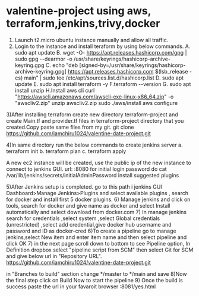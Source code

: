 # valentine-project using aws, terraform,jenkins,trivy,docker

1) Launch t2.micro ubuntu instance manually and allow all traffic.
2) Login to the instance and install teraform by using below commands.
   A. sudo apt update
   B.  wget -O- https://apt.releases.hashicorp.com/gpg | sudo gpg --dearmor -o /usr/share/keyrings/hashicorp-archive-keyring.gpg
   C. echo "deb [signed-by=/usr/share/keyrings/hashicorp-archive-keyring.gpg] https://apt.releases.hashicorp.com $(lsb_release -cs) main" | sudo tee /etc/apt/sources.list.d/hashicorp.list
   D. sudo apt update
   E. sudo apt install terraform -y
   F.terraform --version
   G. sudo apt install unzip
   H.Install aws cli
     curl "https://awscli.amazonaws.com/awscli-exe-linux-x86_64.zip" -o "awscliv2.zip"
     unzip awscliv2.zip
     sudo ./aws/install
	 aws configure  <provide your account security keys>
   
3)After installing terraform create new directory terraform-project and create Main.tf and provider.tf files in terraform-project directory that you created.Copy paste same files from my git.
  git clone https://github.com/iamchiru1024/valentine-date-project.git
  
4)In same directory run the below commands to create jenkins server
  a. terraform init
  b. terraform plan
  c. terraform apply
  
  A new ec2 instance will be created, use the public ip of the new instance to connect to jenkins GUI. url: <public-IP>:8080
  for initial login password do
cat /var/lib/jenkins/secrets/initialAdminPassword
install suggested plugins 
  
5)After Jenkins setup is completed. 
go to this path i jenkins GUI Dashboard>Manage Jenkins>Plugins and select available plugins , search for docker and install first 5 docker plugins.
6) Manage jenkins and click on tools, search for docker and give name as docker and select Install automatically and select download from docker.com
7) In manage jenkins search for credentials ,select system ,select Global credentials (unrestricted) ,select add credential,give docker hub username and password and ID as docker-cred
6)To create a pipeline go to manage jenkins,select New item and enter item name and then select pipeline and click OK
7) in the next page scroll down to bottom to see Pipeline option, In Definition dropbox select "pipeline script from SCM" then select Git for SCM and give below url in "Repository URL".
https://github.com/iamchiru1024/valentine-date-project.git

in "Branches to build" section change */master to  */main and save 
8)Now the final step click on Build Now to start the pipeline
9) Once the build is success paste the url in your favaroit browser  <public-IP of jenkins server>:8081/yes.html
